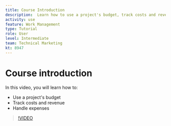 ```yaml
---
title: Course Introduction
description:  Learn how to use a project's budget, track costs and revenue, and handle expenses in [!DNL Adobe Workfront].
activity: use
feature: Work Management
type: Tutorial
role: User
level: Intermediate
team: Technical Marketing
kt: 8947 
---
```

# Course introduction

In this video, you will learn how to:

* Use a project's budget
* Track costs and revenue
* Handle expenses

>[!VIDEO](https://video.tv.adobe.com/v/335207/?quality=12)
